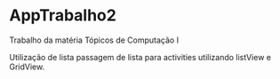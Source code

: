 # AppTrabalho2
Trabalho da matéria Tópicos de Computação I

Utilização de lista passagem de lista para activities utilizando listView e GridView.

